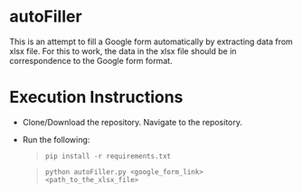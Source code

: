 # autoFiller

This is an attempt to fill a Google form automatically by extracting data from xlsx file.
For this to work, the data in the xlsx file should be in correspondence to the Google form format.

# Execution Instructions

 - Clone/Download the repository. Navigate to the repository.  
 - Run the following:
 
   >`pip install -r requirements.txt` 
   
   >`python autoFiller.py <google_form_link> <path_to_the_xlsx_file>`
